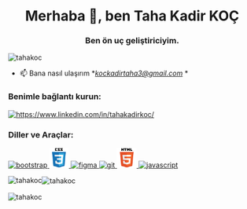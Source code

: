 <h1 align="center">Merhaba 👋, ben Taha Kadir KOÇ</h1>
<h3 align="center">Ben ön uç geliştiriciyim.</h3>

<p align="left"> <img src ="https://komarev.com/ghpvc/?username=tahakoc&label=Profile%20views&color=0e75b6&style=flat" alt="tahakoc" /> </p>

- 📫 Bana nasıl ulaşırım **kockadirtaha3@gmail.com* *

<h3 align="left">Benimle bağlantı kurun:</h3>
<p align="left">
<a href="https://linkedin.com/in/https://www.linkedin.com/ in/tahakadirkoc/" target="boş"><img align="center" src="https://raw.githubusercontent.com/rahuldkjain/github-profile-readme-generator/master/src/images/icons/Social /bağlı-in-alt.svg"alt="https://www.linkedin.com/in/tahakadirkoc/" height="30" width="40" /></a>
</p>

<h3 align="left">Diller ve Araçlar: </h3>
<p align="left"> <a href="https://getbootstrap.com" target="_blank" rel="noreferrer"> <img src="https://raw.githubusercontent.com/devicons/devicon /master/icons/bootstrap/bootstrap-plain-wordmark.svg" alt="bootstrap" width="40" height="40"/> </a> <a href="https://www.w3schools.com /css/" target="_blank" rel="noreferrer"> <img src="https://raw.githubusercontent.com/devicons/devicon/master/icons/css3/css3-original-wordmark.svg" alt= "css3" width="40" height="40"/> </a> <a href="https://www.figma.com/" target="_blank" rel="noreferrer"> <img src="https://www.vectorlogo.zone/logos/figma/figma-icon.svg" alt="figma" width="40" height="40"/> </a> <a href=" https://git-scm.com/" target="_blank" rel="noreferrer"> <img src="https://www.vectorlogo.zone/logos/git-scm/git-scm-icon.svg " alt="git" width="40" height="40"/> </a> <a href="https://www.w3.org/html/" target="_blank" rel="noreferrer" > <img src="https://raw.githubusercontent.com/devicons/devicon/master/icons/html5/html5-original-wordmark.svg" alt="html5" width="40" height="40"/ > </a> <a href="https://geliştirici.mozilla.org/en-US/docs/Web/JavaScript" target="_blank" rel="noreferrer"> <img src="https://raw.githubusercontent.com/devicons/devicon/master/icons/javascript/ javascript-original.svg" alt="javascript" width="40" height="40"/> </a> </p>

<p><img align="left" src="https://github-readme-stats.vercel.app/api/top-langs?username=tahakoc&show_icons=true&locale=tr&layout=compact" alt="tahakoc" /> </p>

<p> <img align="center" src="https://github-readme-stats.vercel.app/api?username=tahakoc&show_icons=true&locale=en" alt="tahakoc" /> </p>

<p><img align="center" src="https://github-readme-streak-stats.herokuapp.com/?user=tahakoc&" alt="tahakoc" /></p>
